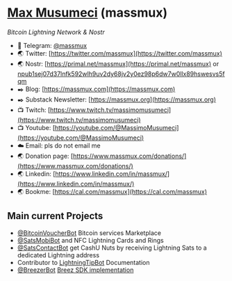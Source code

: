 # [Max Musumeci](https://github.com/massmux/massmux) (massmux)

_Bitcoin Lightning Network & Nostr_


- 💬 Telegram: [@massmux](https://t.me/massmux)
- 🌏 Twitter: [https://twitter.com/massmux](https://twitter.com/massmux)
- 🌏 Nostr: [https://primal.net/massmux](https://primal.net/massmux) or [npub1sej07d37lnfk592wlh9uv2dy68jv2y0ez98p6dw7w0llx89hswesvs5fqm](https://nosta.me/npub1sej07d37lnfk592wlh9uv2dy68jv2y0ez98p6dw7w0llx89hswesvs5fqm)
- ✒️ Blog: [https://massmux.com](https://massmux.com)
- ✒️ Substack Newsletter: [https://massmux.org](https://massmux.org)
- 📺 Twitch: [https://www.twitch.tv/massimomusumeci](https://www.twitch.tv/massimomusumeci)
- 📺 Youtube: [https://youtube.com/@MassimoMusumeci](https://youtube.com/@MassimoMusumeci)
- ☁️ Email: pls do not email me
- 🌏 Donation page: [https://www.massmux.com/donations/](https://www.massmux.com/donations/)
- 🌏 Linkedin: [https://www.linkedin.com/in/massmux/](https://www.linkedin.com/in/massmux/)
- 🌏 Bookme: [https://cal.com/massmux](https://cal.com/massmux)


## Main current Projects

- [@BitcoinVoucherBot](https://t.me/BitcoinVoucherBot) Bitcoin services Marketplace
- [@SatsMobiBot](https://t.me/SatsMobiBot) and NFC Lightning Cards and Rings
- [@SatsContactBot](https://t.me/SatsContactBot) get CashU Nuts by receiving Lightning Sats to a dedicated Lightning address
- Contributor to [LightningTipBot](https://github.com/LightningTipBot/LightningTipBot) Documentation
- [@BreezerBot](https://t.me/BreezerBot) [Breez SDK implementation](https://github.com/massmux/BreezerBot)


